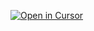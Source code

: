 
[![Open in Cursor](https://img.shields.io/badge/Open%20in-Cursor-blue?logo=cursor)](cursor://open?url=https://github.com/iganbold/megapot)




